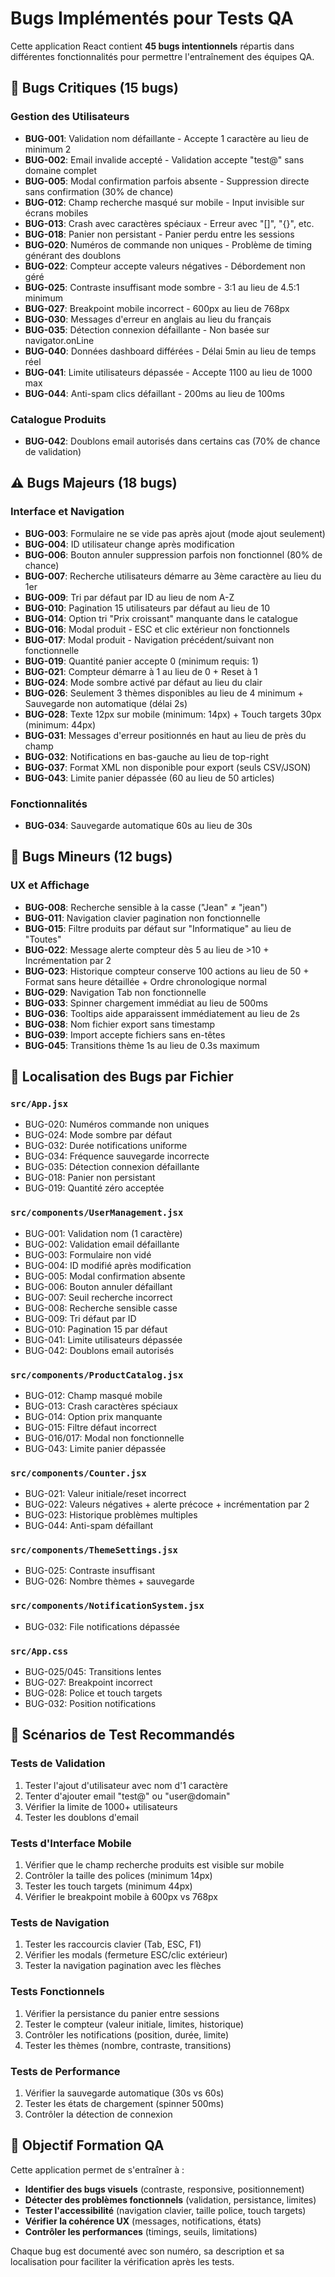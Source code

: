 # Bugs Implémentés pour Tests QA

Cette application React contient **45 bugs intentionnels** répartis dans différentes fonctionnalités pour permettre l'entraînement des équipes QA.

## 🔴 Bugs Critiques (15 bugs)

### Gestion des Utilisateurs
- **BUG-001**: Validation nom défaillante - Accepte 1 caractère au lieu de minimum 2
- **BUG-002**: Email invalide accepté - Validation accepte "test@" sans domaine complet
- **BUG-005**: Modal confirmation parfois absente - Suppression directe sans confirmation (30% de chance)
- **BUG-012**: Champ recherche masqué sur mobile - Input invisible sur écrans mobiles
- **BUG-013**: Crash avec caractères spéciaux - Erreur avec "[]", "{}", etc.
- **BUG-018**: Panier non persistant - Panier perdu entre les sessions
- **BUG-020**: Numéros de commande non uniques - Problème de timing générant des doublons
- **BUG-022**: Compteur accepte valeurs négatives - Débordement non géré
- **BUG-025**: Contraste insuffisant mode sombre - 3:1 au lieu de 4.5:1 minimum
- **BUG-027**: Breakpoint mobile incorrect - 600px au lieu de 768px
- **BUG-030**: Messages d'erreur en anglais au lieu du français
- **BUG-035**: Détection connexion défaillante - Non basée sur navigator.onLine
- **BUG-040**: Données dashboard différées - Délai 5min au lieu de temps réel
- **BUG-041**: Limite utilisateurs dépassée - Accepte 1100 au lieu de 1000 max
- **BUG-044**: Anti-spam clics défaillant - 200ms au lieu de 100ms

### Catalogue Produits
- **BUG-042**: Doublons email autorisés dans certains cas (70% de chance de validation)

## ⚠️ Bugs Majeurs (18 bugs)

### Interface et Navigation
- **BUG-003**: Formulaire ne se vide pas après ajout (mode ajout seulement)
- **BUG-004**: ID utilisateur change après modification
- **BUG-006**: Bouton annuler suppression parfois non fonctionnel (80% de chance)
- **BUG-007**: Recherche utilisateurs démarre au 3ème caractère au lieu du 1er
- **BUG-009**: Tri par défaut par ID au lieu de nom A-Z
- **BUG-010**: Pagination 15 utilisateurs par défaut au lieu de 10
- **BUG-014**: Option tri "Prix croissant" manquante dans le catalogue
- **BUG-016**: Modal produit - ESC et clic extérieur non fonctionnels
- **BUG-017**: Modal produit - Navigation précédent/suivant non fonctionnelle
- **BUG-019**: Quantité panier accepte 0 (minimum requis: 1)
- **BUG-021**: Compteur démarre à 1 au lieu de 0 + Reset à 1
- **BUG-024**: Mode sombre activé par défaut au lieu du clair
- **BUG-026**: Seulement 3 thèmes disponibles au lieu de 4 minimum + Sauvegarde non automatique (délai 2s)
- **BUG-028**: Texte 12px sur mobile (minimum: 14px) + Touch targets 30px (minimum: 44px)
- **BUG-031**: Messages d'erreur positionnés en haut au lieu de près du champ
- **BUG-032**: Notifications en bas-gauche au lieu de top-right
- **BUG-037**: Format XML non disponible pour export (seuls CSV/JSON)
- **BUG-043**: Limite panier dépassée (60 au lieu de 50 articles)

### Fonctionnalités
- **BUG-034**: Sauvegarde automatique 60s au lieu de 30s

## 🔵 Bugs Mineurs (12 bugs)

### UX et Affichage
- **BUG-008**: Recherche sensible à la casse ("Jean" ≠ "jean")
- **BUG-011**: Navigation clavier pagination non fonctionnelle
- **BUG-015**: Filtre produits par défaut sur "Informatique" au lieu de "Toutes"
- **BUG-022**: Message alerte compteur dès 5 au lieu de >10 + Incrémentation par 2
- **BUG-023**: Historique compteur conserve 100 actions au lieu de 50 + Format sans heure détaillée + Ordre chronologique normal
- **BUG-029**: Navigation Tab non fonctionnelle
- **BUG-033**: Spinner chargement immédiat au lieu de 500ms
- **BUG-036**: Tooltips aide apparaissent immédiatement au lieu de 2s
- **BUG-038**: Nom fichier export sans timestamp
- **BUG-039**: Import accepte fichiers sans en-têtes
- **BUG-045**: Transitions thème 1s au lieu de 0.3s maximum

## 📍 Localisation des Bugs par Fichier

### `src/App.jsx`
- BUG-020: Numéros commande non uniques
- BUG-024: Mode sombre par défaut
- BUG-032: Durée notifications uniforme
- BUG-034: Fréquence sauvegarde incorrecte
- BUG-035: Détection connexion défaillante
- BUG-018: Panier non persistant
- BUG-019: Quantité zéro acceptée

### `src/components/UserManagement.jsx`
- BUG-001: Validation nom (1 caractère)
- BUG-002: Validation email défaillante
- BUG-003: Formulaire non vidé
- BUG-004: ID modifié après modification
- BUG-005: Modal confirmation absente
- BUG-006: Bouton annuler défaillant
- BUG-007: Seuil recherche incorrect
- BUG-008: Recherche sensible casse
- BUG-009: Tri défaut par ID
- BUG-010: Pagination 15 par défaut
- BUG-041: Limite utilisateurs dépassée
- BUG-042: Doublons email autorisés

### `src/components/ProductCatalog.jsx`
- BUG-012: Champ masqué mobile
- BUG-013: Crash caractères spéciaux
- BUG-014: Option prix manquante
- BUG-015: Filtre défaut incorrect
- BUG-016/017: Modal non fonctionnelle
- BUG-043: Limite panier dépassée

### `src/components/Counter.jsx`
- BUG-021: Valeur initiale/reset incorrect
- BUG-022: Valeurs négatives + alerte précoce + incrémentation par 2
- BUG-023: Historique problèmes multiples
- BUG-044: Anti-spam défaillant

### `src/components/ThemeSettings.jsx`
- BUG-025: Contraste insuffisant
- BUG-026: Nombre thèmes + sauvegarde

### `src/components/NotificationSystem.jsx`
- BUG-032: File notifications dépassée

### `src/App.css`
- BUG-025/045: Transitions lentes
- BUG-027: Breakpoint incorrect
- BUG-028: Police et touch targets
- BUG-032: Position notifications

## 🧪 Scénarios de Test Recommandés

### Tests de Validation
1. Tester l'ajout d'utilisateur avec nom d'1 caractère
2. Tenter d'ajouter email "test@" ou "user@domain"
3. Vérifier la limite de 1000+ utilisateurs
4. Tester les doublons d'email

### Tests d'Interface Mobile
1. Vérifier que le champ recherche produits est visible sur mobile
2. Contrôler la taille des polices (minimum 14px)
3. Tester les touch targets (minimum 44px)
4. Vérifier le breakpoint mobile à 600px vs 768px

### Tests de Navigation
1. Tester les raccourcis clavier (Tab, ESC, F1)
2. Vérifier les modals (fermeture ESC/clic extérieur)
3. Tester la navigation pagination avec les flèches

### Tests Fonctionnels
1. Vérifier la persistance du panier entre sessions
2. Tester le compteur (valeur initiale, limites, historique)
3. Contrôler les notifications (position, durée, limite)
4. Tester les thèmes (nombre, contraste, transitions)

### Tests de Performance
1. Vérifier la sauvegarde automatique (30s vs 60s)
2. Tester les états de chargement (spinner 500ms)
3. Contrôler la détection de connexion

## 🎯 Objectif Formation QA

Cette application permet de s'entraîner à :
- **Identifier des bugs visuels** (contraste, responsive, positionnement)
- **Détecter des problèmes fonctionnels** (validation, persistance, limites)
- **Tester l'accessibilité** (navigation clavier, taille police, touch targets)
- **Vérifier la cohérence UX** (messages, notifications, états)
- **Contrôler les performances** (timings, seuils, limitations)

Chaque bug est documenté avec son numéro, sa description et sa localisation pour faciliter la vérification après les tests.